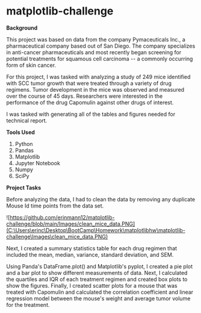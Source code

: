 # matplotlib-challenge

**Background**

This project was based on data from the company Pymaceuticals Inc., a pharmaceutical company based out of San Diego. The company specializes in anti-cancer pharmaceuticals and most recently began screening for potential treatments for squamous cell carcinoma -- a commonly occurring form of skin cancer.

For this project, I was tasked with analyzing a study of 249 mice identified with SCC tumor growth that were treated through a variety of drug regimens. Tumor development in the mice was observed and measured over the course of 45 days. Researchers were interested in the performance of the drug Capomulin against other drugs of interest.

I was tasked with generating all of the tables and figures needed for technical report. 

**Tools Used**

1. Python
2. Pandas
3. Matplotlib
4. Jupyter Notebook
5. Numpy
6. SciPy

**Project Tasks**

Before analyzing the data, I had to clean the data by removing any duplicate Mouse Id time points from the data set. 

![https://github.com/erinmann12/matplotlib-challenge/blob/main/Images/clean_mice_data.PNG](C:\Users\erinc\Desktop\BootCamp\Homework\matplotlibhw\matplotlib-challenge\Images\clean_mice_data.PNG)

Next, I created a summary statistics table for each drug regimen that included the mean, median, variance, standard deviation, and SEM. 

Using Panda's DataFrame.plot() and Matplotlib's pyplot, I created a pie plot and a bar plot to show different measurements of data. Next, I calculated the quartiles and IQR of each treatment regimen and created box plots to show the figures. Finally, I created scatter plots for a mouse that was treated with Capomulin and calculated the correlation coefficient and linear regression model between the mouse's weight and average tumor volume for the treatment. 